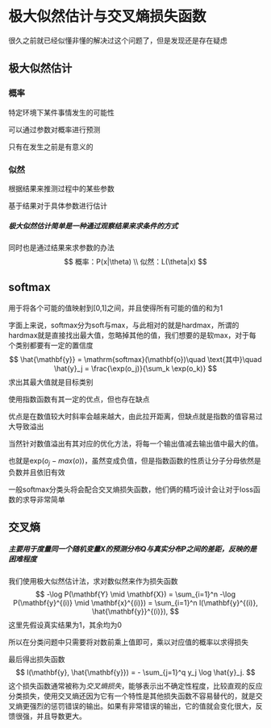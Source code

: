 # 极大似然估计与交叉熵损失函数

很久之前就已经似懂非懂的解决过这个问题了，但是发现还是存在疑虑

## 极大似然估计

### 概率

特定环境下某件事情发生的可能性

可以通过参数对概率进行预测

只有在发生之前是有意义的

### 似然

根据结果来推测过程中的某些参数

基于结果对于具体参数进行估计

##### 极大似然估计简单是一种通过观察结果来求条件的方式

同时也是通过结果来求参数的办法
$$
概率：P(x|\theta) \\
似然：L(\theta|x)
$$

## softmax

用于将各个可能的值映射到[0,1]之间，并且使得所有可能的值的和为1

字面上来说，softmax分为soft与max，与此相对的就是hardmax，所谓的hardmax就是直接找出最大值，忽略掉其他的值，我们想要的是软max，对于每个类别都要有一定的置信度
$$
\hat{\mathbf{y}} = \mathrm{softmax}(\mathbf{o})\quad \text{其中}\quad \hat{y}_j = \frac{\exp(o_j)}{\sum_k \exp(o_k)}
$$
求出其最大值就是目标类别

使用指数函数有其一定的优点，但也存在缺点

优点是在数值较大时斜率会越来越大，由此拉开距离，但缺点就是指数的值容易过大导致溢出

当然针对数值溢出有其对应的优化方法，将每一个输出值减去输出值中最大的值。

也就是exp($o_j-max(o)$)，虽然变成负值，但是指数函数的性质让分子分母依然是负数并且依旧有效

一般softmax分类头将会配合交叉熵损失函数，他们俩的精巧设计会让对于loss函数的求导非常简单

## 交叉熵

##### 主要用于度量同一个随机变量X的预测分布Q与真实分布P之间的差距，反映的是困难程度

我们使用极大似然估计法，求对数似然来作为损失函数
$$
-\log P(\mathbf{Y} \mid \mathbf{X}) = \sum_{i=1}^n -\log P(\mathbf{y}^{(i)} \mid \mathbf{x}^{(i)})
= \sum_{i=1}^n l(\mathbf{y}^{(i)}, \hat{\mathbf{y}}^{(i)}),
$$
这里先假设真实结果为1，其余均为0

所以在分类问题中只需要将对数前乘上值即可，乘以对应值的概率以求得损失

最后得出损失函数
$$
l(\mathbf{y}, \hat{\mathbf{y}}) = - \sum_{j=1}^q y_j \log \hat{y}_j.
$$
这个损失函数通常被称为*交叉熵损失*，能够表示出不确定性程度，比较直观的反应分类损失，使用交叉熵还因为它有一个特性是其他损失函数不容易替代的，就是交叉熵更强烈的惩罚错误的输出。如果有非常错误的输出，它的值就会变化很大，反馈很强，并且导数更大。